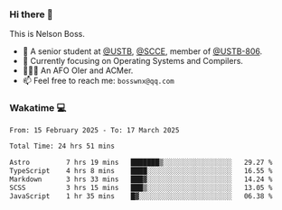 ### Hi there 👋

<!--
**bosswnx/bosswnx** is a ✨ _special_ ✨ repository because its `README.md` (this file) appears on your GitHub profile.

Here are some ideas to get you started:

- 🔭 I’m currently working on ...
- 🌱 I’m currently learning ...
- 👯 I’m looking to collaborate on ...
- 🤔 I’m looking for help with ...
- 💬 Ask me about ...
- 📫 How to reach me: ...
- 😄 Pronouns: ...
- ⚡ Fun fact: ...
-->

This is Nelson Boss.

- 🏫 A senior student at [@USTB](https://www.ustb.edu.cn/), [@SCCE](https://scce.ustb.edu.cn/), member of [@USTB-806](https://ustb-806.github.io/).
- 🌱 Currently focusing on Operating Systems and Compilers.
- 🧑🏻‍💻 An AFO OIer and ACMer.
- 📫 Feel free to reach me: `bosswnx@qq.com`

### Wakatime 💻

<!--START_SECTION:waka-->

```txt
From: 15 February 2025 - To: 17 March 2025

Total Time: 24 hrs 51 mins

Astro         7 hrs 19 mins   ███████▒░░░░░░░░░░░░░░░░░   29.27 %
TypeScript    4 hrs 8 mins    ████░░░░░░░░░░░░░░░░░░░░░   16.55 %
Markdown      3 hrs 33 mins   ███▓░░░░░░░░░░░░░░░░░░░░░   14.24 %
SCSS          3 hrs 15 mins   ███▒░░░░░░░░░░░░░░░░░░░░░   13.05 %
JavaScript    1 hr 35 mins    █▓░░░░░░░░░░░░░░░░░░░░░░░   06.38 %
```

<!--END_SECTION:waka-->
